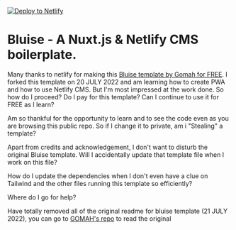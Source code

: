 [![Deploy to Netlify](https://www.netlify.com/img/deploy/button.svg)](https://app.netlify.com/start/deploy?repository=https://github.com/gomah/bluise)

# Bluise - A Nuxt.js & Netlify CMS boilerplate.

Many thanks to netlify for making this [Bluise template by Gomah for FREE](https://github.com/Gomah/bluise/blob/master/README.md). I forked this template on 20 JULY 2022 and am learning how to create PWA and how to use Netlify CMS. But I'm most impressed at the work done. So how do I proceed? Do I pay for this template? Can I continue to use it for FREE as I learn? 

Am so thankful for the opportunity to learn and to see the code even as you are browsing this public repo. So if I change it to private, am i "Stealing" a template? 

Apart from credits and acknowledgement, I don't want to disturb the original Bluise template. Will I accidentally update that template file when I work on this file? 

How do I update the dependencies when I don't even have a clue on Tailwind and the other files running this template so efficiently? 

Where do I go for help? 

Have totally removed all of the original readme for bluise template (21 JULY 2022), you can go to [GOMAH's repo](https://github.com/Gomah/bluise/blob/master/README.md) to read the original 
